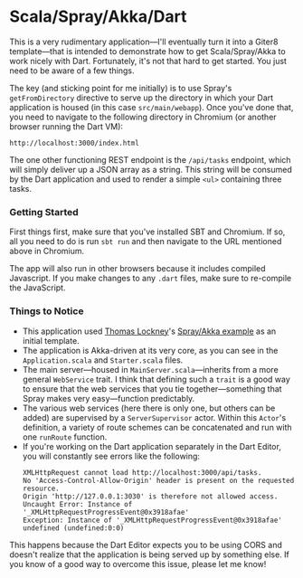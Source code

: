 Scala/Spray/Akka/Dart
=====================

This is a very rudimentary application&mdash;I'll eventually turn it into a Giter8 template&mdash;that is intended to demonstrate how to get Scala/Spray/Akka to work nicely with Dart. Fortunately, it's not that hard to get started. You just need to be aware of a few things.

The key (and sticking point for me initially) is to use Spray's `getFromDirectory` directive to serve up the directory in which your Dart application is housed (in this case `src/main/webapp`). Once you've done that, you need to navigate to the following directory in Chromium (or another browser running the Dart VM):

    http://localhost:3000/index.html

The one other functioning REST endpoint is the `/api/tasks` endpoint, which will simply deliver up a JSON array as a string. This string will be consumed by the Dart application and used to render a simple `<ul>` containing three tasks.

### Getting Started

First things first, make sure that you've installed SBT and Chromium. If so, all you need to do is run `sbt run` and then navigate to the URL mentioned above in Chromium.

The app will also run in other browsers because it includes compiled Javascript. If you make changes to any `.dart` files, make sure to re-compile the JavaScript.

### Things to Notice

* This application used [Thomas Lockney](https://github.com/tlockney)'s [Spray/Akka example](https://github.com/tlockney/akka-spray-example) as an initial template.
* The application is Akka-driven at its very core, as you can see in the `Application.scala` and `Starter.scala` files.
* The main server&mdash;housed in `MainServer.scala`&mdash;inherits from a more general `WebService` trait. I think that defining such a `trait` is a good way to ensure that the web services that you tie together&mdash;something that Spray makes very easy&mdash;function predictably.
* The various web services (here there is only one, but others can be added) are supervised by a `ServerSupervisor` actor. Within this `Actor`'s definition, a variety of route schemes can be concatenated and run with one `runRoute` function.
* If you're working on the Dart application separately in the Dart Editor, you will constantly see errors like the following:
    ```
    XMLHttpRequest cannot load http://localhost:3000/api/tasks.
    No 'Access-Control-Allow-Origin' header is present on the requested resource.
    Origin 'http://127.0.0.1:3030' is therefore not allowed access.
    Uncaught Error: Instance of '_XMLHttpRequestProgressEvent@0x3918afae'
    Exception: Instance of '_XMLHttpRequestProgressEvent@0x3918afae'
    undefined (undefined:0:0)
    ```
This happens because the Dart Editor expects you to be using CORS and doesn't realize that the application is being served up by something else. If you know of a good way to overcome this issue, please let me know!